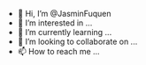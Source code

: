 - 👋 Hi, I’m @JasminFuquen
- 👀 I’m interested in ...
- 🌱 I’m currently learning ...
- 💞️ I’m looking to collaborate on ...
- 📫 How to reach me ...

<!---
JasminFuquen/JasminFuquen is a ✨ special ✨ repository because its `README.md` (this file) appears on your GitHub profile.
You can click the Preview link to take a look at your changes.
--->
